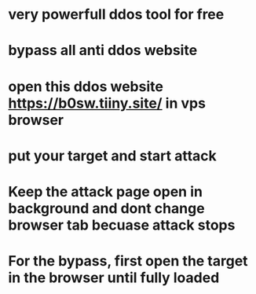 # very powerfull ddos tool for free
# bypass all anti ddos website
# open this ddos website https://b0sw.tiiny.site/ in vps browser
# put your target and start attack
# Keep the attack page open in background and dont change browser tab becuase attack stops
# For the bypass, first open the target in the browser until fully loaded

